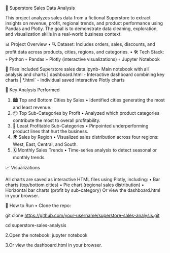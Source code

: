 🛒 Superstore Sales Data Analysis

This project analyzes sales data from a fictional Superstore to extract insights on revenue, profit, regional trends, and product performance using Pandas and Plotly. The goal is to demonstrate data cleaning, exploration, and visualization skills in a real-world business context.

📊 Project Overview
    • 🔍 Dataset: Includes orders, sales, discounts, and profit data across products, cities, regions, and categories. 
    • 🛠️ Tech Stack: 
        ◦ Python 
        ◦ Pandas 
        ◦ Plotly (interactive visualizations) 
        ◦ Jupyter Notebook 

📁 Files Included
Superstore sales data.ipynb- Main notebook with all analysis and charts | dashboard.html - Interactive dashboard combining key charts | *.html` - Individual saved interactive Plotly charts

📌 Key Analysis Performed
1. 🏙️ Top and Bottom Cities by Sales
    • Identified cities generating the most and least revenue. 
2. 📦 Top Sub-Categories by Profit
    • Analyzed which product categories contribute the most to overall profitability. 
3. 🔻 Least Profitable Sub-Categories
    • Pinpointed underperforming product lines that hurt the business. 
4. 🌍 Sales by Region
    • Visualized sales distribution across four regions: West, East, Central, and South. 
5. 🗓️ Monthly Sales Trends
    • Time-series analysis to detect seasonal or monthly trends. 

📈 Visualizations

All charts are saved as interactive HTML files using Plotly, including:
    • Bar charts (top/bottom cities) 
    • Pie chart (regional sales distribution) 
    • Horizontal bar charts (profit by sub-category) Or view the dashboard.html in your browser. 
    
🚀 How to Run
    • Clone the repo: 
    
git clone https://github.com/your-username/superstore-sales-analysis.git

cd superstore-sales-analysis

2.Open the notebook: jupyter notebook 

3.Or view the dashboard.html in your browser.
